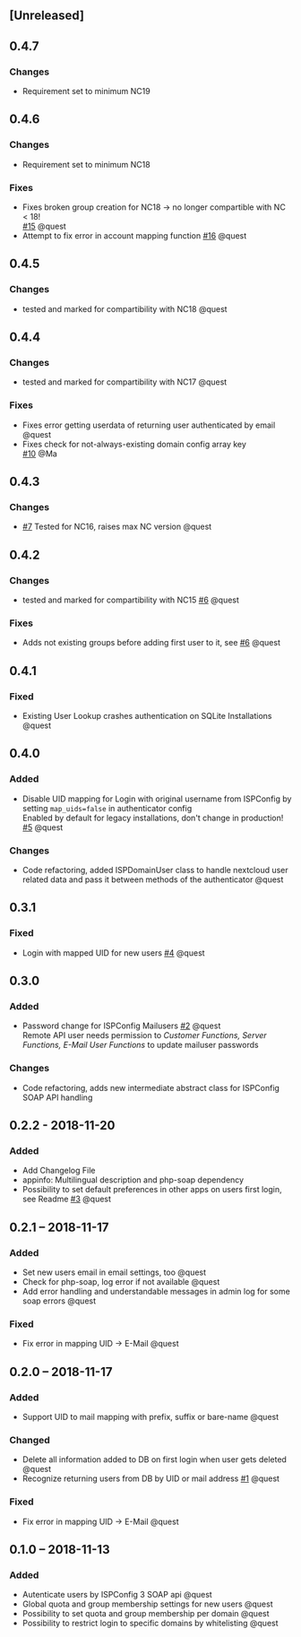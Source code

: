 ## [Unreleased]

## 0.4.7

### Changes
- Requirement set to minimum NC19

## 0.4.6

### Changes
- Requirement set to minimum NC18

### Fixes
- Fixes broken group creation for NC18 -> no longer compartible with NC < 18!  
  [#15](https://spicyhub.de/spicy-web/nextcloud-user-ispconfig/issues/15) @quest
- Attempt to fix error in account mapping function
  [#16](https://spicyhub.de/spicy-web/nextcloud-user-ispconfig/issues/16) @quest

## 0.4.5

### Changes
- tested and marked for compartibility with NC18 @quest

## 0.4.4

### Changes
- tested and marked for compartibility with NC17 @quest

### Fixes
- Fixes error getting userdata of returning user authenticated by email  
  @quest
- Fixes check for not-always-existing domain config array key  
  [#10](https://spicyhub.de/spicy-web/nextcloud-user-ispconfig/issues/10) @Ma


## 0.4.3

### Changes
- [#7](https://spicyhub.de/spicy-web/nextcloud-user-ispconfig/issues/7) Tested for NC16, raises max NC version @quest

## 0.4.2

### Changes
- tested and marked for compartibility with NC15
  [#6](https://spicyhub.de/spicy-web/nextcloud-user-ispconfig/issues/6) @quest

### Fixes
- Adds not existing groups before adding first user to it, see
  [#6](https://spicyhub.de/spicy-web/nextcloud-user-ispconfig/issues/6) @quest

## 0.4.1

### Fixed
- Existing User Lookup crashes authentication on SQLite Installations
  @quest

## 0.4.0

### Added
- Disable UID mapping for Login with original username from ISPConfig by setting `map_uids=false` in authenticator config  
  Enabled by default for legacy installations, don't change in production!  
  [#5](https://spicyhub.de/spicy-web/nextcloud-user-ispconfig/issues/5) @quest

### Changes
- Code refactoring, added ISPDomainUser class to handle nextcloud user related data and pass it between methods of the authenticator
  @quest

## 0.3.1

### Fixed
- Login with mapped UID for new users
  [#4](https://spicyhub.de/spicy-web/nextcloud-user-ispconfig/issues/4) @quest

## 0.3.0

### Added
- Password change for ISPConfig Mailusers
  [#2](https://spicyhub.de/spicy-web/nextcloud-user-ispconfig/issues/2) @quest  
  Remote API user needs permission to *Customer Functions, Server Functions, E-Mail User Functions* to update mailuser passwords

### Changes
- Code refactoring, adds new intermediate abstract class for ISPConfig SOAP API handling

## 0.2.2 - 2018-11-20
### Added
- Add Changelog File
- appinfo: Multilingual description and php-soap dependency
- Possibility to set default preferences in other apps on users first login, see Readme
  [#3](https://spicyhub.de/spicy-web/nextcloud-user-ispconfig/issues/3) @quest

## 0.2.1 – 2018-11-17
### Added
- Set new users email in email settings, too
  @quest
- Check for php-soap, log error if not available
  @quest
- Add error handling and understandable messages in admin log for some soap errors
  @quest
  
### Fixed
- Fix error in mapping UID -> E-Mail
  @quest

## 0.2.0 – 2018-11-17
### Added
- Support UID to mail mapping with prefix, suffix or bare-name
  @quest

### Changed
- Delete all information added to DB on first login when user gets deleted
  @quest
- Recognize returning users from DB by UID or mail address
  [#1](https://spicyhub.de/spicy-web/nextcloud-user-ispconfig/issues/1) @quest

### Fixed
- Fix error in mapping UID -> E-Mail
  @quest

## 0.1.0 – 2018-11-13
### Added
- Autenticate users by ISPConfig 3 SOAP api
  @quest
- Global quota and group membership settings for new users
  @quest
- Possibility to set quota and group membership per domain
  @quest
- Possibility to restrict login to specific domains by whitelisting
  @quest
